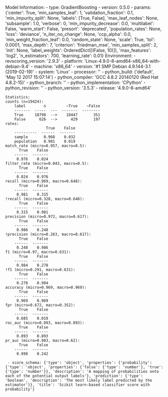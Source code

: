 Model Information:
	 - type: GradientBoosting
	 - version: 0.5.0
	 - params: {'center': True, 'min_samples_leaf': 1, 'validation_fraction': 0.1, 'min_impurity_split': None, 'labels': [True, False], 'max_leaf_nodes': None, 'subsample': 1.0, 'verbose': 0, 'min_impurity_decrease': 0.0, 'multilabel': False, 'warm_start': False, 'presort': 'deprecated', 'population_rates': None, 'loss': 'deviance', 'n_iter_no_change': None, 'ccp_alpha': 0.0, 'min_weight_fraction_leaf': 0.0, 'random_state': None, 'scale': True, 'tol': 0.0001, 'max_depth': 7, 'criterion': 'friedman_mse', 'min_samples_split': 2, 'init': None, 'label_weights': OrderedDict([(False, 10)]), 'max_features': 'log2', 'n_estimators': 700, 'learning_rate': 0.01}
	Environment:
	 - revscoring_version: '2.9.3'
	 - platform: 'Linux-4.9.0-8-amd64-x86_64-with-debian-9.4'
	 - machine: 'x86_64'
	 - version: '#1 SMP Debian 4.9.144-3.1 (2019-02-19)'
	 - system: 'Linux'
	 - processor: ''
	 - python_build: ('default', 'May 12 2017 15:07:14')
	 - python_compiler: 'GCC 4.8.2 20140120 (Red Hat 4.8.2-15)'
	 - python_branch: ''
	 - python_implementation: 'CPython'
	 - python_revision: ''
	 - python_version: '3.5.3'
	 - release: '4.9.0-8-amd64'
	
	Statistics:
	counts (n=19424):
		label        n         ~True    ~False
		-------  -----  ---  -------  --------
		True     18798  -->    18447       351
		False      626  -->      429       197
	rates:
		              True    False
		----------  ------  -------
		sample       0.968    0.032
		population   0.981    0.019
	match_rate (micro=0.957, macro=0.5):
		  True    False
		------  -------
		 0.976    0.024
	filter_rate (micro=0.043, macro=0.5):
		  True    False
		------  -------
		 0.024    0.976
	recall (micro=0.969, macro=0.648):
		  True    False
		------  -------
		 0.981    0.315
	!recall (micro=0.328, macro=0.648):
		  True    False
		------  -------
		 0.315    0.981
	precision (micro=0.972, macro=0.617):
		  True    False
		------  -------
		 0.986    0.248
	!precision (micro=0.263, macro=0.617):
		  True    False
		------  -------
		 0.248    0.986
	f1 (micro=0.97, macro=0.631):
		  True    False
		------  -------
		 0.984    0.278
	!f1 (micro=0.291, macro=0.631):
		  True    False
		------  -------
		 0.278    0.984
	accuracy (micro=0.969, macro=0.969):
		  True    False
		------  -------
		 0.969    0.969
	fpr (micro=0.672, macro=0.352):
		  True    False
		------  -------
		 0.685    0.019
	roc_auc (micro=0.893, macro=0.893):
		  True    False
		------  -------
		 0.893    0.893
	pr_auc (micro=0.983, macro=0.62):
		  True    False
		------  -------
		 0.998    0.242
	
	 - score_schema: {'type': 'object', 'properties': {'probability': {'type': 'object', 'properties': {'false': {'type': 'number'}, 'true': {'type': 'number'}}, 'description': 'A mapping of probabilities onto each of the potential output labels'}, 'prediction': {'type': 'boolean', 'description': 'The most likely label predicted by the estimator'}}, 'title': 'Scikit learn-based classifier score with probability'}

